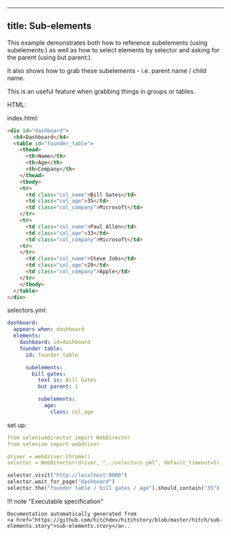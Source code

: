 
---
title: Sub-elements
---



This example demonstrates both how to reference subelements (using subelements:)
as well as how to select elements by selector and asking for the parent (using but parent:).

It also shows how to grab these subelements - i.e. parent name / child name.

This is an useful feature when grabbing things in groups or tables.



HTML:



index.html:

```html
<div id="dashboard">
  <h4>Dashboard</h4>
  <table id="founder_table">
    <thead>
      <th>Name</th>
      <th>Age</th>
      <th>Company</th>
    </thead>
    <tbody>
    <tr>
      <td class="col_name">Bill Gates</td>
      <td class="col_age">35</td>
      <td class="col_company">Microsoft</td>
    </tr>
    <tr>
      <td class="col_name">Paul Allen</td>
      <td class="col_age">33</td>
      <td class="col_company">Microsoft</td>
    <tr>
    </tr>
      <td class="col_name">Steve Jobs</td>
      <td class="col_age">29</td>
      <td class="col_company">Apple</td>
    </tr>
    </tbody>
  </table>
</div>

```





selectors.yml:

```yaml
dashboard:
  appears when: dashboard
  elements:
    dashboard: id=dashboard
    founder table:
      id: founder_table

      subelements:
        bill gates:
          text is: Bill Gates
          but parent: 1

          subelements:
            age:
              class: col_age

```

set up:

```yaml
from seleniumdirector import WebDirector
from selenium import webdriver

driver = webdriver.Chrome()
selector = WebDirector(driver, "../selectors.yml", default_timeout=5)

```






```python
selector.visit("http://localhost:8000")
selector.wait_for_page("dashboard")
selector.the("founder table / bill gates / age").should_contain("35")

```









!!! note "Executable specification"

    Documentation automatically generated from 
    <a href="https://github.com/hitchdev/hitchstory/blob/master/hitch/sub-elements.story">sub-elements.story</a>..

